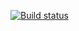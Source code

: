 [![Build status](https://ci.appveyor.com/api/projects/status/ytu3q4eavs1abse3?svg=true)](https://ci.appveyor.com/project/tpecherkina/ahj-dom)
